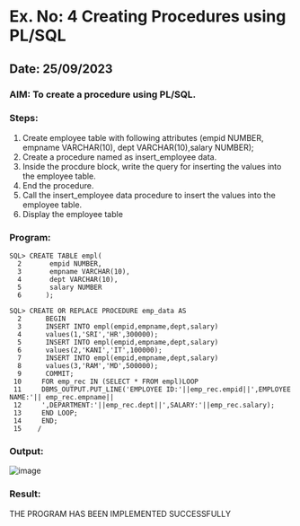 # Ex. No: 4 Creating Procedures using PL/SQL

## Date: 25/09/2023

### AIM: To create a procedure using PL/SQL.

### Steps:
1. Create employee table with following attributes (empid NUMBER, empname VARCHAR(10), dept VARCHAR(10),salary NUMBER);
2. Create a procedure named as insert_employee data.
3. Inside the procdure block, write the query for inserting the values into the employee table.
4. End the procedure.
5. Call the insert_employee data procedure to insert the values into the employee table.
6. Display the employee table

### Program:
```
SQL> CREATE TABLE empl(
  2       empid NUMBER,
  3       empname VARCHAR(10),
  4       dept VARCHAR(10),
  5       salary NUMBER
  6      );

SQL> CREATE OR REPLACE PROCEDURE emp_data AS
  2      BEGIN
  3      INSERT INTO empl(empid,empname,dept,salary)
  4      values(1,'SRI','HR',300000);
  5      INSERT INTO empl(empid,empname,dept,salary)
  6      values(2,'KANI','IT',100000);
  7      INSERT INTO empl(empid,empname,dept,salary)
  8      values(3,'RAM','MD',500000);
  9      COMMIT;
 10     FOR emp_rec IN (SELECT * FROM empl)LOOP
 11     DBMS_OUTPUT.PUT_LINE('EMPLOYEE ID:'||emp_rec.empid||',EMPLOYEE NAME:'|| emp_rec.empname||
 12     ',DEPARTMENT:'||emp_rec.dept||',SALARY:'||emp_rec.salary);
 13     END LOOP;
 14     END;
 15    /
 ```
### Output:
![image](https://github.com/MohammedFaizal05/Ex-No-4-Creating-Procedures-using-PL-SQL/assets/120553195/fdb1d7a1-df96-4b59-bcfc-c957b4965c10)

### Result:
THE PROGRAM HAS BEEN IMPLEMENTED SUCCESSFULLY
